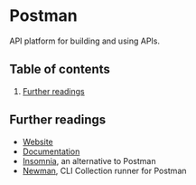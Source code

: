 # Postman <!-- omit in toc -->

API platform for building and using APIs.

## Table of contents <!-- omit in toc -->

1. [Further readings](#further-readings)

## Further readings

- [Website]
- [Documentation]
- [Insomnia], an alternative to Postman
- [Newman], CLI Collection runner for Postman

<!--
  References
  -->

<!-- Knowledge base -->
[insomnia]: insomnia.md
[newman]: newman.md

<!-- Upstream -->
[documentation]: https://learning.postman.com/docs
[website]: https://www.postman.com/
